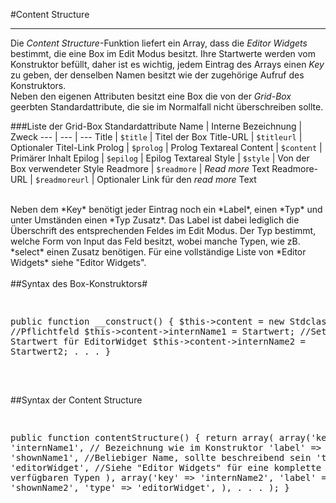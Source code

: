#Content Structure

---

Die *Content Structure*-Funktion liefert ein Array, dass die *Editor Widgets* bestimmt, die eine Box im Edit Modus besitzt. Ihre Startwerte werden vom Konstruktor befüllt, daher ist es wichtig, jedem Eintrag des Arrays einen *Key* zu geben, der denselben Namen besitzt wie der zugehörige Aufruf des Konstruktors. <br />
Neben den eigenen Attributen besitzt eine Box die von der *Grid-Box* geerbten Standardattribute, die sie im Normalfall nicht überschreiben sollte.

###Liste der Grid-Box Standardattribute
Name | Interne Bezeichnung | Zweck
--- | --- | --- 
Title | `$title` | Titel der Box
Title-URL | `$titleurl` | Optionaler Titel-Link
Prolog | `$prolog` | Prolog Textareal
Content | `$content` | Primärer Inhalt
Epilog | `$epilog` | Epilog Textareal
Style | `$style` | Von der Box verwendeter Style
Readmore | `$readmore` | *Read more* Text
Readmore-URL | `$readmoreurl` |  Optionaler Link für den *read more* Text

<br />
Neben dem *Key* benötigt jeder Eintrag noch ein *Label*, einen *Typ* und unter Umständen einen *Typ Zusatz*. Das Label ist dabei lediglich die Überschrift des entsprechenden Feldes im Edit Modus. Der Typ bestimmt, welche Form von Input das Feld besitzt, wobei manche Typen, wie zB. *select* einen Zusatz benötigen. Für eine vollständige Liste von *Editor Widgets* siehe "Editor Widgets".
<br />
<br />
##Syntax des Box-Konstruktors#
<pre>

public function __construct() {
	$this->content = new Stdclass;					//Pflichtfeld
	$this->content->internName1 = Startwert;			//Setzt Startwert für EditorWidget
	$this->content->internName2 = Startwert2;
	.
	.
	.
}

</pre>

<br />
##Syntax der Content Structure
<pre>

public function contentStructure() {
	return array(
		array('key' => 'internName1',		// Bezeichnung wie im Konstruktor
			'label' => 'shownName1',		//Beliebiger Name, sollte beschreibend sein
			'type' => 'editorWidget',		//Siehe "Editor Widgets" für eine 
												komplette Liste der verfügbaren Typen
		),
		array('key' => 'internName2',
			'label' => 'shownName2',
			'type' => 'editorWidget',
		),
		.
		.
		.
	);
}

</pre>
